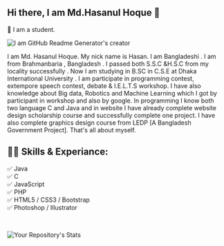 ## Hi there, I am Md.Hasanul Hoque 👋  
<p>
  
🔭 I am a student.
  
</p>

![I am GitHub Readme Generator's creator](https://media-exp1.licdn.com/dms/image/C5616AQESPtlzyW19gQ/profile-displaybackgroundimage-shrink_200_800/0/1615831303614?e=1649289600&v=beta&t=P90fe6ivrYOb7xLarmZE3llfACZSKSiaJygb-VHKw5E)

 

I am Md. Hasanul Hoque. My nick name is Hasan. I am Bangladeshi . I am from Brahmanbaria , Bangladesh . I passed both S.S.C &H.S.C from my locality successfully . Now I am studying in B.SC in C.S.E at Dhaka International University . I am participate in programming contest, extempore speech contest, debate & I.E.L.T.S workshop.
I have also knowledge about Big data, Robotics and Machine Learning which I got by participant in workshop and also by google.
In programming I know both two language C and Java and in website I have already complete website design scholarship course and successfully complete one project. I have also complete graphics design course from LEDP [A Bangladesh Government Project].
That's all about myself.

## 👨‍💻 Skills & Experiance: 
✅ Java <br>
✅ C <br>
✅ JavaScript <br>
✅ PHP <br>
✅ HTML5 / CSS3 / Bootstrap <br>
✅ Photoshop / Illustrator <br>

<br>

![Your Repository's Stats](https://github-readme-stats.vercel.app/api?username=HasanTSE&show_icons=true)
